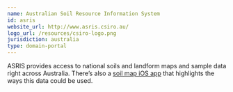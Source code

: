 ```yaml
---
name: Australian Soil Resource Information System
id: asris
website_url: http://www.asris.csiro.au/
logo_url: /resources/csiro-logo.png
jurisdiction: australia
type: domain-portal
---
```


ASRIS provides access to national soils and landform maps and sample data right across Australia. There’s also a [soil map iOS app](http://www.csiro.au/en/Research/AF/Areas/Sustainable-farming/Decision-support-tools/SoilMapp) that highlights the ways this data could be used.